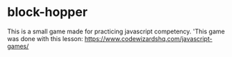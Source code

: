 # block-hopper
This is a small game made for practicing javascript competency.
'This game was done with this lesson: https://www.codewizardshq.com/javascript-games/
